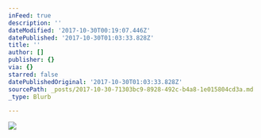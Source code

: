```yaml
---
inFeed: true
description: ''
dateModified: '2017-10-30T00:19:07.446Z'
datePublished: '2017-10-30T01:03:33.828Z'
title: ''
author: []
publisher: {}
via: {}
starred: false
datePublishedOriginal: '2017-10-30T01:03:33.828Z'
sourcePath: _posts/2017-10-30-71303bc9-8928-492c-b4a8-1e015804cd3a.md
_type: Blurb

---
```

![](https://the-grid-user-content.s3-us-west-2.amazonaws.com/1cf4cb71-3e36-46b2-891b-14bcad450089.jpg)